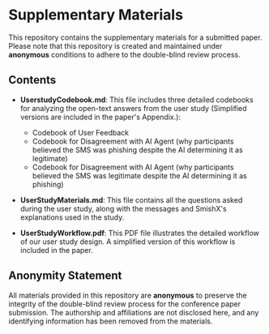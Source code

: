 # Supplementary Materials

This repository contains the supplementary materials for a submitted paper. Please note that this repository is created and maintained under **anonymous** conditions to adhere to the double-blind review process.

## Contents

- **UserstudyCodebook.md**: This file includes three detailed codebooks for analyzing the open-text answers from the user study (Simplified versions are included in the paper's Appendix.):
  - Codebook of User Feedback
  - Codebook for Disagreement with AI Agent (why participants believed the SMS was phishing despite the AI determining it as legitimate)
  - Codebook for Disagreement with AI Agent (why participants believed the SMS was legitimate despite the AI determining it as phishing)

- **UserStudyMaterials.md**: This file contains all the questions asked during the user study, along with the messages and SmishX's explanations used in the study.

- **UserStudyWorkflow.pdf**: This PDF file illustrates the detailed workflow of our user study design. A simplified version of this workflow is included in the paper.

## Anonymity Statement

All materials provided in this repository are **anonymous** to preserve the integrity of the double-blind review process for the conference paper submission. The authorship and affiliations are not disclosed here, and any identifying information has been removed from the materials.
